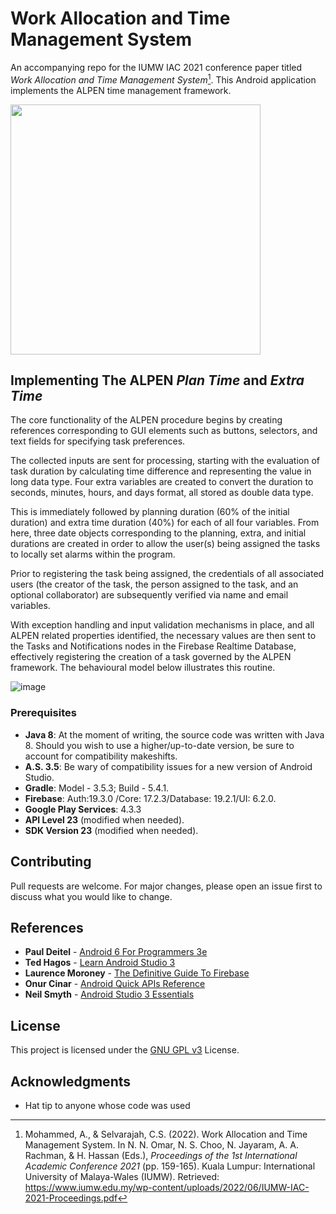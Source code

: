 # Work Allocation and Time Management System

An accompanying repo for the IUMW IAC 2021 conference paper titled _Work Allocation and Time Management System_<span title="see footnote on confrence paper with complete introduction">[^1]</span>. This Android application implements the <span title="Activity, Length, Planning, Establishment of Priorities, Notation">ALPEN</span> 
time management framework.

<img src="https://user-images.githubusercontent.com/67423428/193908108-00b984d6-20f3-4699-873a-6ef62e5729e5.png" height="400"/>


## Implementing The ALPEN _Plan Time_ and _Extra Time_
 The core functionality of the ALPEN procedure begins by creating references corresponding to GUI elements such as buttons, selectors, and text fields for specifying task preferences.
 
The collected inputs are sent for processing, starting with the evaluation of task duration by calculating time difference and representing the value in long data type. Four extra variables are created to convert the duration to seconds, minutes, hours, and days format, all stored as double data type.

This is immediately followed by planning duration (60% of the initial duration) and extra time duration (40%) for each of all four variables. From here, three date objects corresponding to the planning, extra, and initial durations are created in order to allow the user(s) being assigned the tasks to locally set alarms within the program. 

Prior to registering the task being assigned, the credentials of all associated users (the creator of the task, the person assigned to the task, and an optional collaborator) are subsequently verified via name and email variables.

With exception handling and input validation
mechanisms in place, and all ALPEN related properties identified, the necessary values are then sent to the Tasks and Notifications nodes in the Firebase Realtime Database, effectively registering the creation of a task governed by the ALPEN framework. The behavioural model below illustrates this routine.

![image](https://user-images.githubusercontent.com/67423428/193907672-4e88c560-373f-482b-b14c-24df3abc4e93.png)

### Prerequisites

- **Java 8**: At the moment of writing, the source code was written with Java 8. Should you wish to use a higher/up-to-date version, be sure to account for compatibility makeshifts.
- **A.S. 3.5**: Be wary of compatibility issues for a new version of Android Studio.
- **Gradle**: Model - 3.5.3; Build - 5.4.1.
- **Firebase**: Auth:19.3.0 /Core: 17.2.3/Database: 19.2.1/UI: 6.2.0.
- **Google Play Services**: 4.3.3
- **API Level 23** (modified when needed).
- **SDK Version 23** (modified when needed).

## Contributing

Pull requests are welcome. For major changes, please open an issue first to discuss what you would like to change.

## References

* **Paul Deitel** - [Android 6 For Programmers 3e](https://github.com/pdeitel/AndroidHowToProgram3e)
* **Ted Hagos** - [Learn Android Studio 3](https://github.com/Apress/learn-android-studio-)
* **Laurence Moroney** - [The Definitive Guide To Firebase](https://github.com/Apress/def-guide-to-firebase)
* **Onur Cinar** - [Android Quick APIs Reference](https://g.co/kgs/A5RfbX)
* **Neil Smyth** - [Android Studio 3 Essentials](https://www.techotopia.com/index.php/Android_Studio_Development_Essentials_-_Android_6_Edition)

## License

This project is licensed under the [GNU GPL v3](https://choosealicense.com/licenses/gpl-3.0/) License.

## Acknowledgments

* Hat tip to anyone whose code was used

<!-- Footnotes formatted by GitHub to appear here -->

[^1]: Mohammed, A., & Selvarajah, C.S. (2022). Work Allocation and Time Management System.
In N. N. Omar, N. S. Choo, N. Jayaram, A. A. Rachman, & H. Hassan (Eds.), 
<i>Proceedings of the 1st International Academic Conference 2021</i> (pp. 159-165). 
Kuala Lumpur: International University of Malaya-Wales (IUMW). Retrieved: https://www.iumw.edu.my/wp-content/uploads/2022/06/IUMW-IAC-2021-Proceedings.pdf
